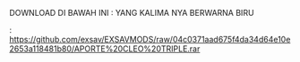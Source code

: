DOWNLOAD DI BAWAH INI 
: YANG KALIMA NYA BERWARNA BIRU

: https://github.com/exsav/EXSAVMODS/raw/04c0371aad675f4da34d64e10e2653a118481b80/APORTE%20CLEO%20TRIPLE.rar
